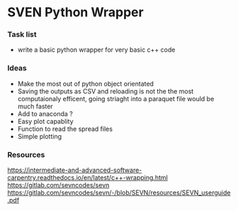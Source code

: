 # SVEN Python Wrapper


### Task list

* write a basic python wrapper for very basic c++ code 

### Ideas

* Make the most out of python object orientated
* Saving the outputs as CSV and reloading is not the the most computaionaly efficent, going striaght into a paraquet file would be much faster
* Add to anaconda ? 
* Easy plot capablity 
* Function to read the spread files 
* Simple plotting
 
### Resources
https://intermediate-and-advanced-software-carpentry.readthedocs.io/en/latest/c++-wrapping.html  
https://gitlab.com/sevncodes/sevn  
https://gitlab.com/sevncodes/sevn/-/blob/SEVN/resources/SEVN_userguide.pdf  
